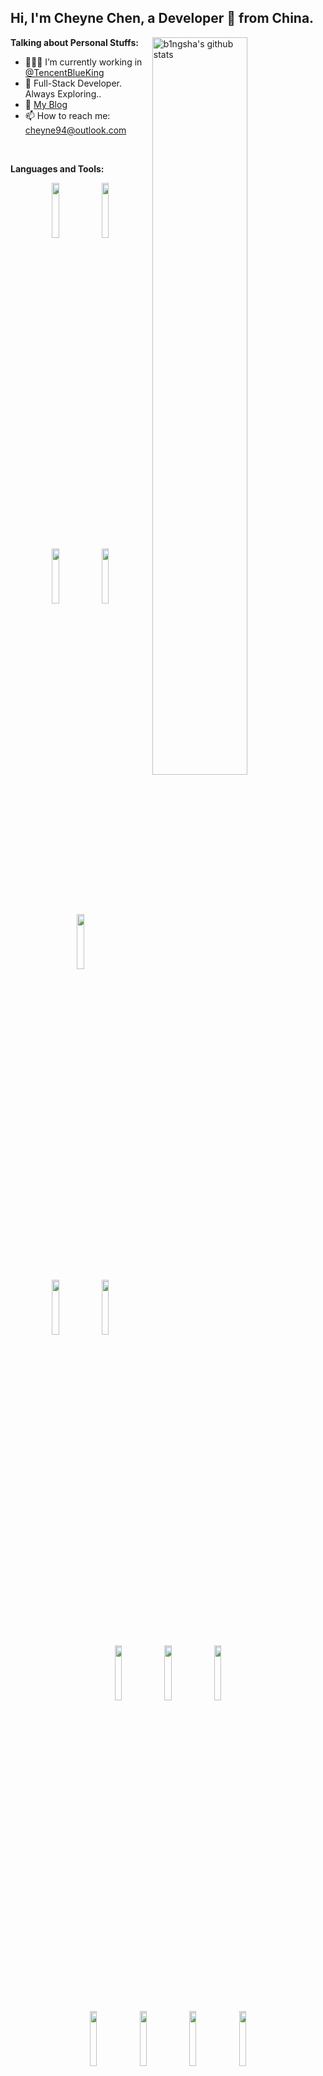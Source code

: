 ## Hi, I'm Cheyne Chen, a Developer 🚀 from China.

**Talking about Personal Stuffs:**
<img width="55%" align="right" alt="b1ngsha's github stats" src="https://github-readme-stats.vercel.app/api?username=b1ngsha&count_private=true" />
- 👨🏽‍💻 I’m currently working in [@TencentBlueKing](https://github.com/TencentBlueKing)
- 🌱 Full-Stack Developer. Always Exploring..
- 💬 [My Blog](b1ngsha.github.io)
- 📫 How to reach me: [cheyne94@outlook.com](cheyne94@outlook.com)
</p>

<br />

**Languages and Tools:**

<p align="center">
  <!-- Your languages and tools. Be careful with the alignment. 
  You can use this sites to get logos: https://www.vectorlogo.zone or https://simpleicons.org/
  -->
  <img width="15%" src="https://www.vectorlogo.zone/logos/java/java-ar21.svg">
  <img width="15%" src="https://www.vectorlogo.zone/logos/python/python-ar21.svg">
  <img width="15%" src="https://www.vectorlogo.zone/logos/golang/golang-ar21.svg">
  <img width="15%" src="https://www.vectorlogo.zone/logos/javascript/javascript-ar21.svg">
  <img width="15%" src="https://www.vectorlogo.zone/logos/typescriptlang/typescriptlang-ar21.svg">
  <br />
  <img width="15%" src="https://www.vectorlogo.zone/logos/mysql/mysql-ar21.svg">
  <img width="15%" src="https://www.vectorlogo.zone/logos/postgresql/postgresql-ar21.svg">
  <img width="15%" src="https://www.vectorlogo.zone/logos/rabbitmq/rabbitmq-ar21.svg">
  <img width="15%" src="https://www.vectorlogo.zone/logos/docker/docker-ar21.svg">
  <img width="15%" src="https://www.vectorlogo.zone/logos/kubernetes/kubernetes-ar21.svg">
  <br />
  <img width="15%" src="https://www.vectorlogo.zone/logos/vuejs/vuejs-ar21.svg">
  <img width="15%" src="https://www.vectorlogo.zone/logos/reactjs/reactjs-ar21.svg">
  <img width="15%" src="https://www.vectorlogo.zone/logos/djangoproject/djangoproject-ar21.svg">
  <img width="15%" src="https://www.vectorlogo.zone/logos/springio/springio-ar21.svg">
</p>
